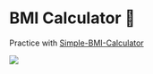 # BMI Calculator 💪

Practice with [Simple-BMI-Calculator](https://dribbble.com/shots/4585382-Simple-BMI-Calculator)

![](https://cdn.dribbble.com/users/1553101/screenshots/4585382/dribbble_post.png)
